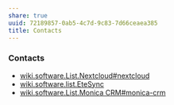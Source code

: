 ```yaml
---
share: true
uuid: 72189857-0ab5-4c7d-9c83-7d66ceaea385
title: Contacts
---
```

### Contacts

* [wiki.software.List.Nextcloud#nextcloud](/undefined)
* [wiki.software.list.EteSync](/undefined)
* [wiki.software.List.Monica CRM#monica-crm](/undefined)